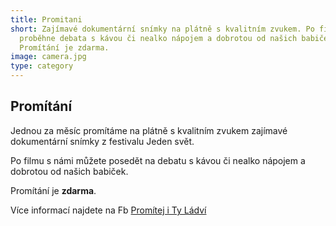 ```yaml
---
title: Promitani
short: Zajímavé dokumentární snímky na plátně s kvalitním zvukem. Po filmu
  proběhne debata s kávou či nealko nápojem a dobrotou od našich babiček.
  Promítání je zdarma.
image: camera.jpg
type: category
---
```

## Promítání

Jednou za měsíc promítáme na plátně s kvalitním zvukem zajímavé dokumentární snímky z festivalu Jeden svět.

Po filmu s námi můžete posedět na debatu s kávou či nealko nápojem a dobrotou od našich babiček.

Promítání je **zdarma**.

Více informací najdete na Fb [Promítej i Ty Ládví](https://www.facebook.com/PromitejiTyLadvi/?fref=ts)
